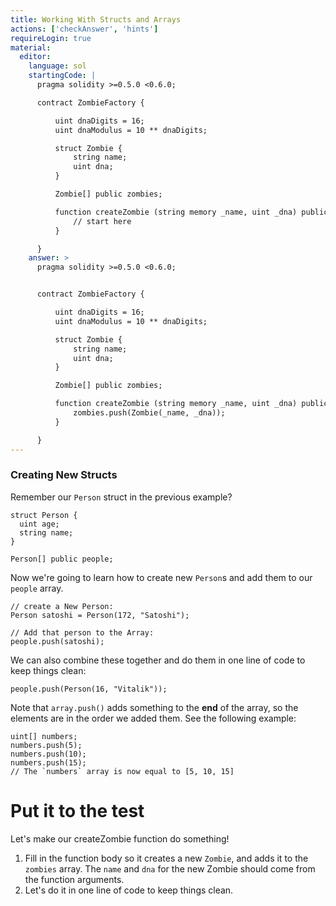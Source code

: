 ```yaml
---
title: Working With Structs and Arrays
actions: ['checkAnswer', 'hints']
requireLogin: true
material:
  editor:
    language: sol
    startingCode: |
      pragma solidity >=0.5.0 <0.6.0;

      contract ZombieFactory {

          uint dnaDigits = 16;
          uint dnaModulus = 10 ** dnaDigits;

          struct Zombie {
              string name;
              uint dna;
          }

          Zombie[] public zombies;

          function createZombie (string memory _name, uint _dna) public {
              // start here
          }

      }
    answer: >
      pragma solidity >=0.5.0 <0.6.0;


      contract ZombieFactory {

          uint dnaDigits = 16;
          uint dnaModulus = 10 ** dnaDigits;

          struct Zombie {
              string name;
              uint dna;
          }

          Zombie[] public zombies;

          function createZombie (string memory _name, uint _dna) public {
              zombies.push(Zombie(_name, _dna));
          }

      }
---
```


### Creating New Structs

Remember our `Person` struct in the previous example?

```
struct Person {
  uint age;
  string name;
}

Person[] public people;
```

Now we're going to learn how to create new `Person`s and add them to our `people` array.

```
// create a New Person:
Person satoshi = Person(172, "Satoshi");

// Add that person to the Array:
people.push(satoshi);
```

We can also combine these together and do them in one line of code to keep things clean:

```
people.push(Person(16, "Vitalik"));
```

Note that `array.push()` adds something to the **end** of the array, so the elements are in the order we added them. See the following example:

```
uint[] numbers;
numbers.push(5);
numbers.push(10);
numbers.push(15);
// The `numbers` array is now equal to [5, 10, 15]
```

# Put it to the test

Let's make our createZombie function do something!

1. Fill in the function body so it creates a new `Zombie`, and adds it to the `zombies` array. The `name` and `dna` for the new Zombie should come from the function arguments.
2. Let's do it in one line of code to keep things clean.
